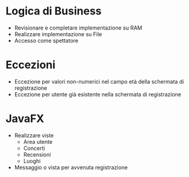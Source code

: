 # Logica di Business
  - Revisionare e completare implementazione su RAM
  - Realizzare implementazione su File
  - Accesso come spettatore

# Eccezioni
  - Eccezione per valori non-numerici nel campo età della schermata di registrazione
  - Eccezione per utente già esistente nella schermata di registrazione
 
# JavaFX
  - Realizzare viste
     - Area utente
     - Concerti
     - Recensioni
     - Luoghi
  - Messaggio o vista per avvenuta registrazione
